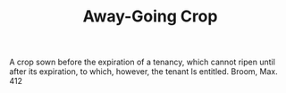 ---
title: Away-Going Crop
permalink: "/definitions/away-going-crop.html"
body: A crop sown before the expiration of a tenancy, which cannot ripen until after
  its expiration, to which, however, the tenant ls entitled. Broom, Max. 412
published_at: '2018-07-07'
layout: post
---